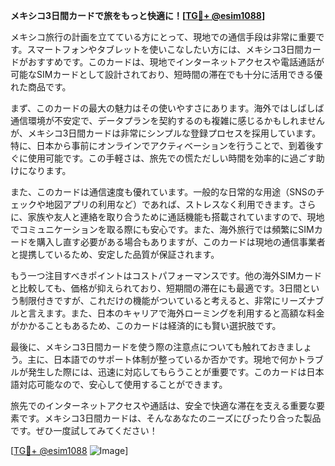 **メキシコ3日間カードで旅をもっと快適に！[[TG💪+ @esim1088](https://t.me/s/esim1088)]**

メキシコ旅行の計画を立てている方にとって、現地での通信手段は非常に重要です。スマートフォンやタブレットを使いこなしたい方には、メキシコ3日間カードがおすすめです。このカードは、現地でインターネットアクセスや電話通話が可能なSIMカードとして設計されており、短時間の滞在でも十分に活用できる優れた商品です。

まず、このカードの最大の魅力はその使いやすさにあります。海外ではしばしば通信環境が不安定で、データプランを契約するのも複雑に感じるかもしれませんが、メキシコ3日間カードは非常にシンプルな登録プロセスを採用しています。特に、日本から事前にオンラインでアクティベーションを行うことで、到着後すぐに使用可能です。この手軽さは、旅先での慌ただしい時間を効率的に過ごす助けになります。

また、このカードは通信速度も優れています。一般的な日常的な用途（SNSのチェックや地図アプリの利用など）であれば、ストレスなく利用できます。さらに、家族や友人と連絡を取り合うために通話機能も搭載されていますので、現地でコミュニケーションを取る際にも安心です。また、海外旅行では頻繁にSIMカードを購入し直す必要がある場合もありますが、このカードは現地の通信事業者と提携しているため、安定した品質が保証されます。

もう一つ注目すべきポイントはコストパフォーマンスです。他の海外SIMカードと比較しても、価格が抑えられており、短期間の滞在にも最適です。3日間という制限付きですが、これだけの機能がついていると考えると、非常にリーズナブルと言えます。また、日本のキャリアで海外ローミングを利用すると高額な料金がかかることもあるため、このカードは経済的にも賢い選択肢です。

最後に、メキシコ3日間カードを使う際の注意点についても触れておきましょう。主に、日本語でのサポート体制が整っているか否かです。現地で何かトラブルが発生した際には、迅速に対応してもらうことが重要です。このカードは日本語対応可能なので、安心して使用することができます。

旅先でのインターネットアクセスや通話は、安全で快適な滞在を支える重要な要素です。メキシコ3日間カードは、そんなあなたのニーズにぴったり合った製品です。ぜひ一度試してみてください！

[[TG💪+ @esim1088](https://t.me/s/esim1088) ![Image](https://i.postimg.cc/Y0z9fWf4/image.png)]